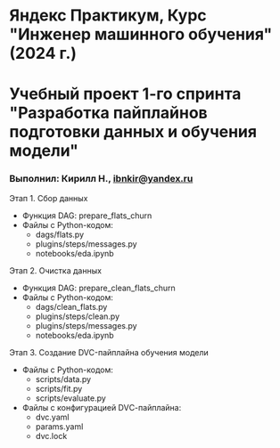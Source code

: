 # Яндекс Практикум, Курс "Инженер машинного обучения" (2024 г.)
# Учебный проект 1-го спринта "Разработка пайплайнов подготовки данных и обучения модели"

### Выполнил: Кирилл Н., ibnkir@yandex.ru

Этап 1. Сбор данных
- Функция DAG: prepare_flats_churn
- Файлы с Python-кодом:
	* dags/flats.py
	* plugins/steps/messages.py
	* notebooks/eda.ipynb

Этап 2. Очистка данных
- Функция DAG: prepare_clean_flats_churn
- Файлы с Python-кодом:
	* dags/clean_flats.py
	* plugins/steps/clean.py
	* plugins/steps/messages.py
	* notebooks/eda.ipynb

Этап 3. Создание DVC-пайплайна обучения модели
- Файлы с Python-кодом:
	* scripts/data.py
	* scripts/fit.py
	* scripts/evaluate.py
- Файлы с конфигурацией DVС-пайплайна:
	* dvc.yaml
	* params.yaml
	* dvc.lock
	
